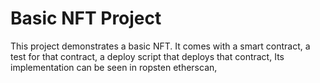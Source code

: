 # Basic NFT Project

This project demonstrates a basic NFT. It comes with a smart contract, a test for that contract, a deploy script that deploys that contract, Its implementation can be seen in ropsten etherscan, 


